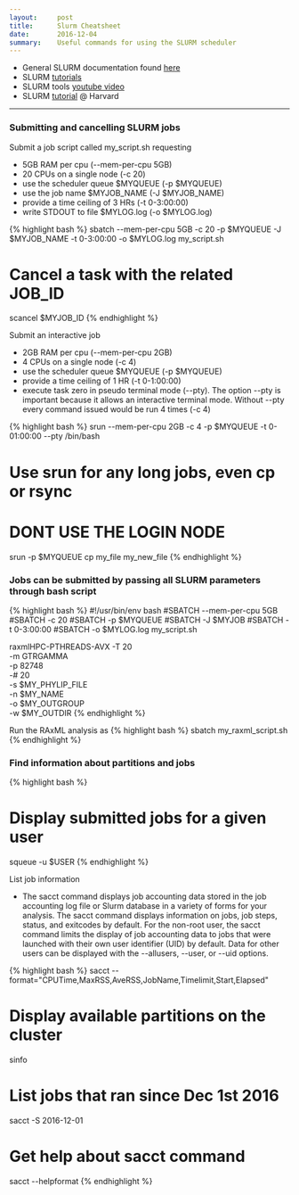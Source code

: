 ```yaml
---
layout:     post
title:      Slurm Cheatsheet
date:       2016-12-04
summary:    Useful commands for using the SLURM scheduler
---
```

- General SLURM documentation found [here](https://slurm.schedmd.com/)
- SLURM [tutorials](https://slurm.schedmd.com/tutorials.html)
- SLURM tools [youtube video](https://www.youtube.com/watch?v=U42qlYkzP9k&feature=player_embedded)
- SLURM [tutorial](https://rc.fas.harvard.edu/resources/running-jobs/) @ Harvard

------------

### Submitting and cancelling SLURM jobs

Submit a job script called my_script.sh requesting
- 5GB RAM per cpu (--mem-per-cpu 5GB)
- 20 CPUs on a single node (-c 20)
- use the scheduler queue $MYQUEUE (-p $MYQUEUE)
- use the job name $MYJOB_NAME (-J $MYJOB_NAME)
- provide a time ceiling of 3 HRs (-t 0-3:00:00)
- write STDOUT to file $MYLOG.log (-o $MYLOG.log)

{% highlight bash %}
sbatch --mem-per-cpu 5GB -c 20 -p $MYQUEUE -J $MYJOB_NAME -t 0-3:00:00 -o $MYLOG.log my_script.sh

# Cancel a task with the related JOB_ID
scancel $MYJOB_ID
{% endhighlight %}

Submit an interactive job
- 2GB RAM per cpu (--mem-per-cpu 2GB)
- 4 CPUs on a single node (-c 4)
- use the scheduler queue $MYQUEUE (-p $MYQUEUE)
- provide a time ceiling of 1 HR (-t 0-1:00:00)
- execute task zero in pseudo terminal mode (--pty). The option --pty is important because it allows an interactive terminal mode. Without --pty every command issued would be run 4 times (-c 4)

{% highlight bash %}
srun --mem-per-cpu 2GB -c 4 -p $MYQUEUE -t 0-01:00:00 --pty /bin/bash

# Use srun for any long jobs, even cp or rsync
# DONT USE THE LOGIN NODE
srun -p $MYQUEUE cp my_file my_new_file
{% endhighlight %}

### Jobs can be submitted by passing all SLURM parameters through bash script 

{% highlight bash %}
#!/usr/bin/env bash
#SBATCH --mem-per-cpu 5GB
#SBATCH -c 20
#SBATCH -p $MYQUEUE
#SBATCH -J $MYJOB
#SBATCH -t 0-3:00:00
#SBATCH -o $MYLOG.log my_script.sh

raxmlHPC-PTHREADS-AVX -T 20 \
-m GTRGAMMA \
-p 82748 \
-# 20 \
-s $MY_PHYLIP_FILE \
-n $MY_NAME \
-o $MY_OUTGROUP \
-w $MY_OUTDIR
{% endhighlight %}

Run the RAxML analysis as
{% highlight bash %}
sbatch my_raxml_script.sh
{% endhighlight %}

### Find information about partitions and jobs

{% highlight bash %}
# Display submitted jobs for a given user
squeue -u $USER
{% endhighlight %}

List job information
- The sacct command displays job accounting data stored in the job accounting log file or Slurm database in a variety of forms for your analysis. The sacct command displays information on jobs, job steps, status, and exitcodes by default. For the non-root user, the sacct command limits the display of job accounting data to jobs that were launched with their own user identifier (UID) by default. Data for other users can be displayed with the --allusers, --user, or --uid options.

{% highlight bash %}
sacct --format="CPUTime,MaxRSS,AveRSS,JobName,Timelimit,Start,Elapsed"

# Display available partitions on the cluster
sinfo

# List jobs that ran since Dec 1st 2016
sacct -S 2016-12-01

# Get help about sacct command
sacct --helpformat
{% endhighlight %}